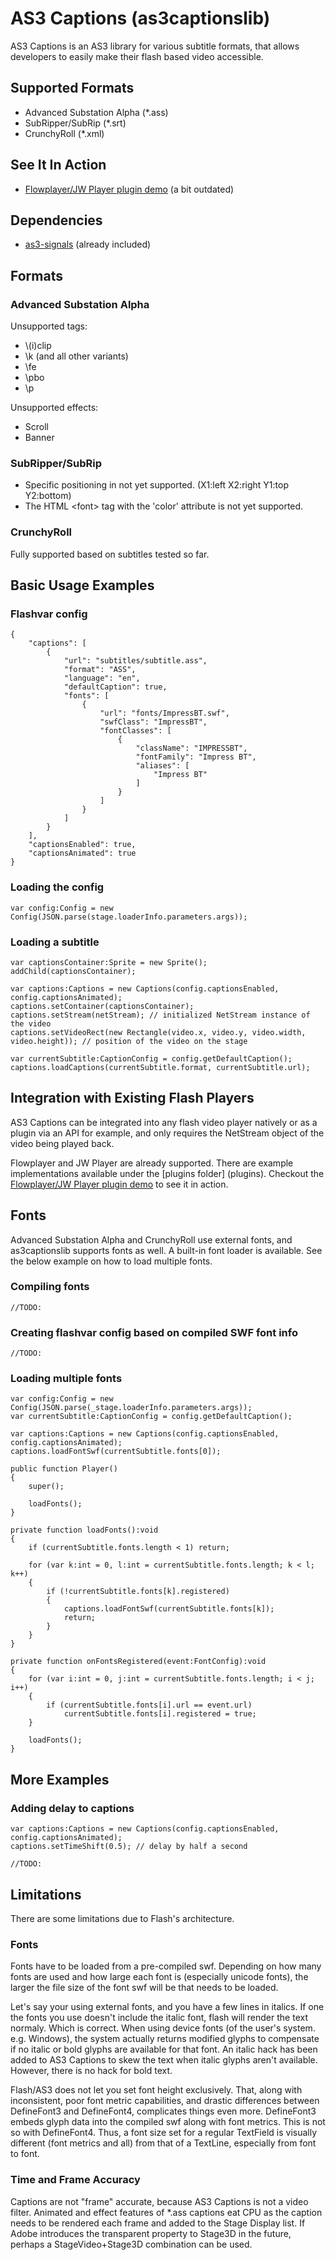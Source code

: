 # AS3 Captions (as3captionslib)

AS3 Captions is an AS3 library for various subtitle formats, that allows developers to easily make their flash based video accessible.

## Supported Formats

 - Advanced Substation Alpha (*.ass)
 - SubRipper/SubRip (*.srt)
 - CrunchyRoll (*.xml)

## See It In Action

 - [Flowplayer/JW Player plugin demo] \(a bit outdated)

  [Flowplayer/JW Player plugin demo]: http://www.kenshisoft.com/projects-resos/as3captionslib/

## Dependencies

 - [as3-signals] \(already included)

  [as3-signals]: https://github.com/robertpenner/as3-signals

## Formats

### Advanced Substation Alpha

Unsupported tags:

 - \\(i)clip
 - \k (and all other variants)
 - \fe
 - \pbo
 - \p

Unsupported effects:

 - Scroll
 - Banner

### SubRipper/SubRip

 - Specific positioning in not yet supported. (X1:left X2:right Y1:top Y2:bottom)
 - The HTML <font\> tag with the 'color' attribute is not yet supported.

### CrunchyRoll

Fully supported based on subtitles tested so far.

## Basic Usage Examples

### Flashvar config

```
{
    "captions": [
        {
            "url": "subtitles/subtitle.ass",
            "format": "ASS",
            "language": "en",
            "defaultCaption": true,
            "fonts": [
                {
                    "url": "fonts/ImpressBT.swf",
                    "swfClass": "ImpressBT",
                    "fontClasses": [
                        {
                            "className": "IMPRESSBT",
                            "fontFamily": "Impress BT",
                            "aliases": [
                                "Impress BT"
                            ]
                        }
                    ]
                }
            ]
        }
    ],
    "captionsEnabled": true,
    "captionsAnimated": true
}
```

### Loading the config

```
var config:Config = new Config(JSON.parse(stage.loaderInfo.parameters.args));
```

### Loading a subtitle

```
var captionsContainer:Sprite = new Sprite();
addChild(captionsContainer);

var captions:Captions = new Captions(config.captionsEnabled, config.captionsAnimated);
captions.setContainer(captionsContainer);
captions.setStream(netStream); // initialized NetStream instance of the video
captions.setVideoRect(new Rectangle(video.x, video.y, video.width, video.height)); // position of the video on the stage

var currentSubtitle:CaptionConfig = config.getDefaultCaption();
captions.loadCaptions(currentSubtitle.format, currentSubtitle.url);
```

## Integration with Existing Flash Players

AS3 Captions can be integrated into any flash video player natively or as a plugin via an API for example, and only requires the NetStream object of the video being played back.

Flowplayer and JW Player are already supported. There are example implementations available under the [plugins folder] (plugins). Checkout the [Flowplayer/JW Player plugin demo] to see it in action.

## Fonts

Advanced Substation Alpha and CrunchyRoll use external fonts, and as3captionslib supports fonts as well. A built-in font loader is available. See the below example on how to load multiple fonts.

### Compiling fonts

```
//TODO:
```

### Creating flashvar config based on compiled SWF font info

```
//TODO:
```

### Loading multiple fonts

```
var config:Config = new Config(JSON.parse(_stage.loaderInfo.parameters.args));
var currentSubtitle:CaptionConfig = config.getDefaultCaption();

var captions:Captions = new Captions(config.captionsEnabled, config.captionsAnimated);
captions.loadFontSwf(currentSubtitle.fonts[0]);

public function Player()
{
    super();
    
    loadFonts();
}

private function loadFonts():void
{
    if (currentSubtitle.fonts.length < 1) return;
    
    for (var k:int = 0, l:int = currentSubtitle.fonts.length; k < l; k++)
    {
        if (!currentSubtitle.fonts[k].registered)
        {
            captions.loadFontSwf(currentSubtitle.fonts[k]);
            return;
        }
    }
}

private function onFontsRegistered(event:FontConfig):void
{
    for (var i:int = 0, j:int = currentSubtitle.fonts.length; i < j; i++)
    {
        if (currentSubtitle.fonts[i].url == event.url)
            currentSubtitle.fonts[i].registered = true;
    }
    
    loadFonts();
}
```

## More Examples

### Adding delay to captions
```
var captions:Captions = new Captions(config.captionsEnabled, config.captionsAnimated);
captions.setTimeShift(0.5); // delay by half a second
```

```
//TODO:
```

## Limitations

There are some limitations due to Flash's architecture.

### Fonts

Fonts have to be loaded from a pre-compiled swf. Depending on how many fonts are used and how large each font is (especially unicode fonts), the larger the file size of the font swf will be that needs to be loaded.

Let's say your using external fonts, and you have a few lines in italics. If one the fonts you use doesn't include the italic font, flash will render the text normaly. Which is correct. When using device fonts (of the user's system. e.g. Windows), the system actually returns modified glyphs to compensate if no italic or bold glyphs are available for that font. An italic hack has been added to AS3 Captions to skew the text when italic glyphs aren't available. However, there is no hack for bold text.

Flash/AS3 does not let you set font height exclusively. That, along with inconsistent, poor font metric capabilities, and drastic differences between DefineFont3 and DefineFont4, complicates things even more. DefineFont3 embeds glyph data into the compiled swf along with font metrics. This is not so with DefineFont4. Thus, a font size set for a regular TextField is visually different (font metrics and all) from that of a TextLine, especially from font to font.

### Time and Frame Accuracy

Captions are not "frame" accurate, because AS3 Captions is not a video filter.
Animated and effect features of *.ass captions eat CPU as the caption needs to be rendered each frame and added to the Stage Display list. If Adobe introduces the transparent property to Stage3D in the future, perhaps a StageVideo+Stage3D combination can be used.

